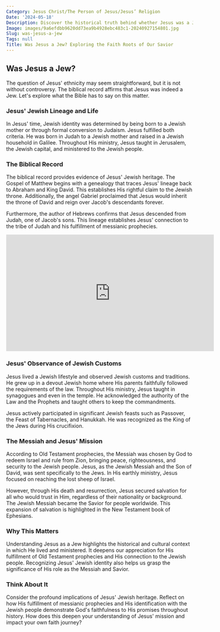 ```yaml
---
Category: Jesus Christ/The Person of Jesus/Jesus’ Religion
Date: '2024-05-18'
Description: Discover the historical truth behind whether Jesus was a Jew. Uncover the religious and cultural implications of Jesus' Jewish heritage in this insightful article.
Image: images/9a6efdbb9620dd73ea9b4928ebc483c1-20240927154801.jpg
Slug: was-jesus-a-jew
Tags: null
Title: Was Jesus a Jew? Exploring the Faith Roots of Our Savior
---
```


## Was Jesus a Jew?

The question of Jesus' ethnicity may seem straightforward, but it is not without controversy. The biblical record affirms that Jesus was indeed a Jew. Let's explore what the Bible has to say on this matter.

### Jesus' Jewish Lineage and Life

In Jesus' time, Jewish identity was determined by being born to a Jewish mother or through formal conversion to Judaism. Jesus fulfilled both criteria. He was born in Judah to a Jewish mother and raised in a Jewish household in Galilee. Throughout His ministry, Jesus taught in Jerusalem, the Jewish capital, and ministered to the Jewish people. 

### The Biblical Record

The biblical record provides evidence of Jesus' Jewish heritage. The Gospel of Matthew begins with a genealogy that traces Jesus' lineage back to Abraham and King David. This establishes His rightful claim to the Jewish throne. Additionally, the angel Gabriel proclaimed that Jesus would inherit the throne of David and reign over Jacob's descendants forever.

Furthermore, the author of Hebrews confirms that Jesus descended from Judah, one of Jacob's sons. This lineage establishes Jesus' connection to the tribe of Judah and his fulfillment of messianic prophecies.


<iframe width="560" height="315" src="https://www.youtube.com/embed/BSzwqQAnueI" frameborder="0" allow="autoplay; encrypted-media" allowfullscreen></iframe>


### Jesus' Observance of Jewish Customs

Jesus lived a Jewish lifestyle and observed Jewish customs and traditions. He grew up in a devout Jewish home where His parents faithfully followed the requirements of the law. Throughout His ministry, Jesus taught in synagogues and even in the temple. He acknowledged the authority of the Law and the Prophets and taught others to keep the commandments.

Jesus actively participated in significant Jewish feasts such as Passover, the Feast of Tabernacles, and Hanukkah. He was recognized as the King of the Jews during His crucifixion. 

### The Messiah and Jesus' Mission

According to Old Testament prophecies, the Messiah was chosen by God to redeem Israel and rule from Zion, bringing peace, righteousness, and security to the Jewish people. Jesus, as the Jewish Messiah and the Son of David, was sent specifically to the Jews. In His earthly ministry, Jesus focused on reaching the lost sheep of Israel.

However, through His death and resurrection, Jesus secured salvation for all who would trust in Him, regardless of their nationality or background. The Jewish Messiah became the Savior for people worldwide. This expansion of salvation is highlighted in the New Testament book of Ephesians.

### Why This Matters

Understanding Jesus as a Jew highlights the historical and cultural context in which He lived and ministered. It deepens our appreciation for His fulfillment of Old Testament prophecies and His connection to the Jewish people. Recognizing Jesus' Jewish identity also helps us grasp the significance of His role as the Messiah and Savior.

### Think About It

Consider the profound implications of Jesus' Jewish heritage. Reflect on how His fulfillment of messianic prophecies and His identification with the Jewish people demonstrate God's faithfulness to His promises throughout history. How does this deepen your understanding of Jesus' mission and impact your own faith journey?
